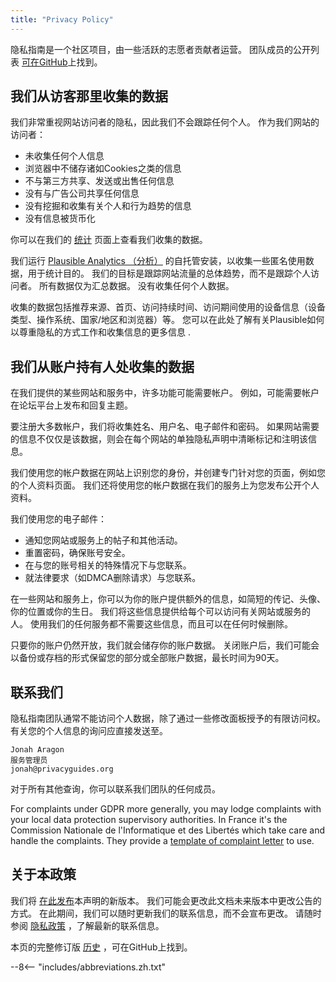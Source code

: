 ```yaml
---
title: "Privacy Policy"
---
```


隐私指南是一个社区项目，由一些活跃的志愿者贡献者运营。 团队成员的公开列表 [可在GitHub](https://github.com/orgs/privacyguides/people)上找到。

## 我们从访客那里收集的数据

我们非常重视网站访问者的隐私，因此我们不会跟踪任何个人。 作为我们网站的访问者：

- 未收集任何个人信息
- 浏览器中不储存诸如Cookies之类的信息
- 不与第三方共享、发送或出售任何信息
- 没有与广告公司共享任何信息
- 没有挖掘和收集有关个人和行为趋势的信息
- 没有信息被货币化

你可以在我们的 [统计](statistics.md) 页面上查看我们收集的数据。

我们运行 [Plausible Analytics （分析）](https://plausible.io) 的自托管安装，以收集一些匿名使用数据，用于统计目的。 我们的目标是跟踪网站流量的总体趋势，而不是跟踪个人访问者。 所有数据仅为汇总数据。 没有收集任何个人数据。

收集的数据包括推荐来源、首页、访问持续时间、访问期间使用的设备信息（设备类型、操作系统、国家/地区和浏览器）等。 您可以在此处了解有关Plausible如何以尊重隐私的方式工作和收集信息的更多信息 [](https://plausible.io/data-policy).

## 我们从账户持有人处收集的数据

在我们提供的某些网站和服务中，许多功能可能需要帐户。 例如，可能需要帐户在论坛平台上发布和回复主题。

要注册大多数帐户，我们将收集姓名、用户名、电子邮件和密码。 如果网站需要的信息不仅仅是该数据，则会在每个网站的单独隐私声明中清晰标记和注明该信息。

我们使用您的帐户数据在网站上识别您的身份，并创建专门针对您的页面，例如您的个人资料页面。 我们还将使用您的帐户数据在我们的服务上为您发布公开个人资料。

我们使用您的电子邮件：

- 通知您网站或服务上的帖子和其他活动。
- 重置密码，确保账号安全。
- 在与您的账号相关的特殊情况下与您联系。
- 就法律要求（如DMCA删除请求）与您联系。

在一些网站和服务上，你可以为你的账户提供额外的信息，如简短的传记、头像、你的位置或你的生日。 我们将这些信息提供给每个可以访问有关网站或服务的人。 使用我们的任何服务都不需要这些信息，而且可以在任何时候删除。

只要你的账户仍然开放，我们就会储存你的账户数据。 关闭账户后，我们可能会以备份或存档的形式保留您的部分或全部账户数据，最长时间为90天。

## 联系我们

隐私指南团队通常不能访问个人数据，除了通过一些修改面板授予的有限访问权。 有关您的个人信息的询问应直接发送至。

```text
Jonah Aragon
服务管理员
jonah@privacyguides.org
```

对于所有其他查询，你可以联系我们团队的任何成员。

For complaints under GDPR more generally, you may lodge complaints with your local data protection supervisory authorities. In France it's the Commission Nationale de l'Informatique et des Libertés which take care and handle the complaints. They provide a [template of complaint letter](https://www.cnil.fr/en/plaintes) to use.

## 关于本政策

我们将 [在此发布](privacy-policy.md)本声明的新版本。 我们可能会更改此文档未来版本中更改公告的方式。 在此期间，我们可以随时更新我们的联系信息，而不会宣布更改。 请随时参阅 [隐私政策](privacy-policy.md) ，了解最新的联系信息。

本页的完整修订版 [历史](https://github.com/privacyguides/privacyguides.org/commits/main/docs/about/privacy-policy.md) ，可在GitHub上找到。

--8<-- "includes/abbreviations.zh.txt"
